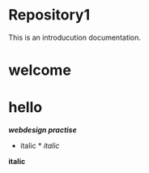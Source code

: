 # Repository1
This is  an introducution documentation.
# welcome
# hello

***webdesign practise***
* italic *
*italic*

**italic**
